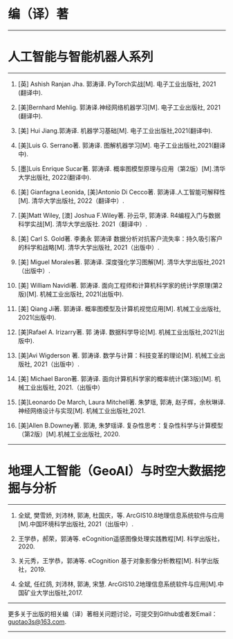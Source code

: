 # 编（译）著
---------------------------------------------
# 人工智能与智能机器人系列
---------------------------------------------
1. [英] Ashish Ranjan Jha. 郭涛译. PyTorch实战[M]. 电子工业出版社, 2021 (翻译中).

2.	[美]Bernhard Mehlig. 郭涛译.神经网络机器学习[M]. 电子工业出版社, 2021 (翻译中).

3.	[美] Hui Jiang.郭涛译. 机器学习基础[M]. 电子工业出版社,2021(翻译中).

4.	[美]Luis G. Serrano著. 郭涛译. 图解机器学习[M]. 电子工业出版社,2021(翻译中).

5.	[墨]Luis Enrique Sucar著. 郭涛译. 概率图模型原理与应用（第2版）[M].清华大学出版社, 2022(翻译中).

6.	[美] Gianfagna Leonida, [美]Antonio Di Cecco著. 郭涛译.人工智能可解释性[M]. 清华大学出版社, 2022（翻译中）.

7.	[美]Matt Wiley, [澳] Joshua F.Wiley著. 孙云华, 郭涛译. R4编程入门与数据科学实战[M]. 清华大学出版社. 2021（翻译中）.

8.	[美] Carl S. Gold著. 李勇永 郭涛译 数据分析对抗客户流失率：持久吸引客户的科学和战略[M]. 清华大学出版社, 2021（出版中）.

9. [美] Miguel Morales著. 郭涛译. 深度强化学习图解[M]. 清华大学出版社,2021（出版中）.

10. [美] William Navidi著. 郭涛译. 面向工程师和计算机科学家的统计学原理(第2版)[M]. 机械工业出版社, 2021(出版中).

11.	 [美] Qiang Ji著. 郭涛译. 概率图模型及计算机视觉应用[M]. 机械工业出版社, 2021(出版中).

12.	[美]Rafael A. Irizarry著. 郭 涛译. 数据科学导论[M]. 机械工业出版社,2021(出版中).

13.	[美]Avi Wigderson 著. 郭涛译. 数学与计算：科技变革的理论[M]. 机械工业出版社, 2021（出版中）.

14.	[美] Michael Baron著. 郭涛译. 面向计算机科学家的概率统计(第3版)[M]. 机械工业出版社, 2021.（出版中）

15.	[美]Leonardo De March, Laura Mitchell著. 朱梦瑶, 郭涛, 赵子辉，余秋琳译. 神经网络设计与实现[M]. 机械工业出版社,2021.

16.	[美]Allen B.Downey著. 郭涛, 朱梦瑶译. 复杂性思考：复杂性科学与计算模型（第2版）[M].机械工业出版社, 2020.
---------------------------------------------------------

# 地理人工智能（GeoAI）与时空大数据挖掘与分析
----------------------------------------------------------
1.	全斌, 樊雪娇, 刘沛林, 郭涛, 杜国庆，等. ArcGIS10.8地理信息系统软件与应用[M].中国环境科学出版社, 2021（出版中）. 

2.	王学恭，郝荣，郭涛等. eCognition遥感图像处理实践教程[M]. 科学出版社，2020.

3.	关元秀，王学恭，郭涛等. eCognition 基于对象影像分析教程[M]. 科学出版社，2019.

4.	全斌, 任红鸽, 刘沛林, 郭涛, 宋慧. ArcGIS10.2地理信息系统软件与应用[M].中国矿业大学出版社,2017. 

---------------------------------------------------

更多关于出版的相关编（译）著相关问题讨论，可提交到Github或者发Email：guotao3s@163.com.

-------------------------------------------------------
 
